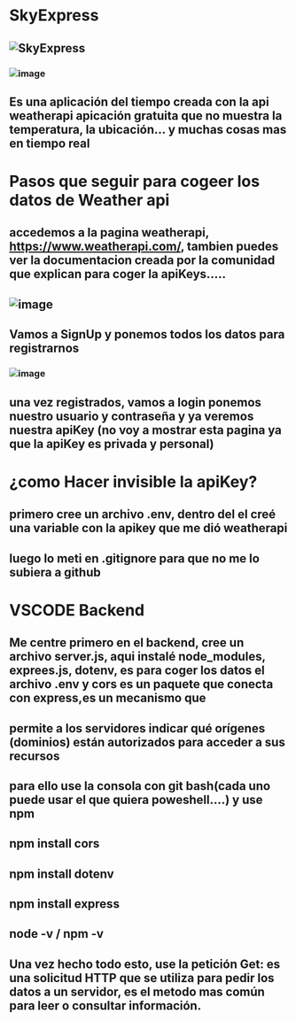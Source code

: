 # SkyExpress
## ![SkyExpress](https://github.com/user-attachments/assets/8b80fd0a-93df-455c-b259-4870b32fe165)
### ![image](https://github.com/user-attachments/assets/7cf43fc1-864e-46c6-907c-aaf29f366682)

## Es una aplicación del tiempo creada con la api weatherapi apicación gratuita que no muestra la temperatura, la ubicación... y muchas cosas mas en tiempo real

# Pasos que seguir para cogeer los datos de Weather api

## accedemos a la pagina weatherapi, https://www.weatherapi.com/, tambien puedes ver la documentacion creada por la comunidad que explican para coger la apiKeys.....
## ![image](https://github.com/user-attachments/assets/d89ccd2a-cc56-4ea1-90c9-085d14b4d7e4)

## Vamos a SignUp y ponemos todos los datos para registrarnos
### ![image](https://github.com/user-attachments/assets/ce7bed9e-9b9f-433d-b06e-9e23639ebae6)

## una vez registrados, vamos a login ponemos nuestro usuario y contraseña y ya veremos nuestra apiKey (no voy a mostrar esta pagina ya que la apiKey es privada y personal)

# ¿como Hacer invisible la apiKey?
## primero cree un archivo .env, dentro del el creé una variable con la apikey que me dió weatherapi
## luego lo meti en .gitignore para que no me lo subiera a github

# VSCODE Backend
## Me centre primero en el backend, cree un archivo server.js, aqui instalé node_modules, exprees.js, dotenv, es para coger los datos el archivo .env  y cors es un paquete que conecta con express,es un mecanismo que
## permite a los servidores indicar qué orígenes (dominios) están autorizados para acceder a sus recursos

## para ello use la consola con git bash(cada uno puede usar el que quiera poweshell....) y use npm
## npm install cors
## npm install dotenv
## npm install express
## node -v / npm -v

## Una vez hecho todo esto, use la petición Get: es una solicitud HTTP que se utiliza para pedir los datos a un servidor, es el metodo mas común para leer o consultar información.

